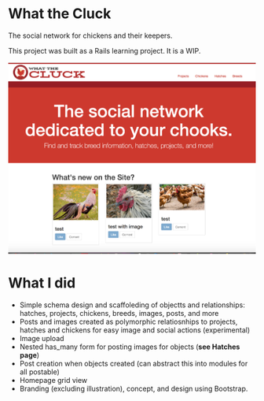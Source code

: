                                                
# What the Cluck
The social network for chickens and their keepers.

This project was built as a Rails learning project. It is a WIP.

![alt text](https://raw.githubusercontent.com/sgelbart/what-the-cluck/master/homescreen.png)

# What I did
- Simple schema design and scaffoleding of objectts and relationships: hatches, projects, chickens, breeds, images, posts, and more
- Posts and images created as polymorphic relatiosnhips to projects, hatches and chickens for easy image and social actions (experimental)
- Image upload
- Nested has_many form for posting images for objects (**see Hatches page**)
- Post creation when objects created (can abstract this into modules for all postable)
- Homepage grid view
- Branding (excluding illustration), concept, and design using Bootstrap.


